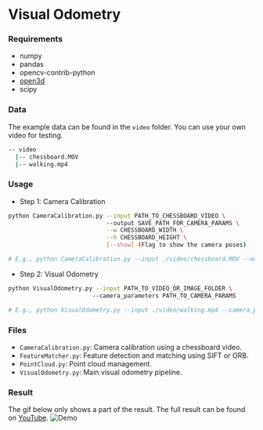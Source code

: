 # Visual Odometry

### Requirements
- numpy
- pandas
- opencv-contrib-python
- [open3d](https://github.com/isl-org/Open3D)
- scipy


### Data
The example data can be found in the `video` folder. You can use your own video for testing.
```bash
-- video
  |-- chessboard.MOV
  |-- walking.mp4
```

### Usage
- Step 1: Camera Calibration
```bash
python CameraCalibration.py --input PATH_TO_CHESSBOARD_VIDEO \ 
                            --output SAVE_PATH_FOR_CAMERA_PARAMS \
                            --w CHESSBOARD_WIDTH \
                            --h CHESSBOARD_HEIGHT \
                            [--show] (Flag to show the camera poses)

# E.g., python CameraCalibration.py --input ./video/chessboard.MOV --output camera_params.npy --w 9 --h 6 --show
```
- Step 2: Visual Odometry
```bash
python VisualOdometry.py --input PATH_TO_VIDEO_OR_IMAGE_FOLDER \ 
                        --camera_parameters PATH_TO_CAMERA_PARAMS

# E.g., python VisualOdometry.py --input ./video/walking.mp4 --camera_parameters camera_params.npy
```

### Files
- `CameraCalibration.py`: Camera calibration using a chessboard video.
- `FeatureMatcher.py`: Feature detection and matching using SIFT or ORB.
- `PointCloud.py`: Point cloud management.
- `VisualOdometry.py`: Main visual odometry pipeline.

### Result
The gif below only shows a part of the result. The full result can be found on [YouTube](https://www.youtube.com/playlist?list=PLSIKdwlRdCdpnYpHhOrUgJNaXJZIai6CE).
![Demo](./demo.gif)